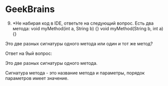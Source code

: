 # GeekBrains

9. *Не набирая код в IDE, ответьте на следующий вопрос. Есть два метода:
void myMethod(int a, String b) {}
void myMethod(String b, int a) {}

Это две разных сигнатуры одного метода или один и тот же метод?

Ответ на 9ый вопрос:

Это две разных сигнатуры одного метода.

Сигнатура метода - это название метода и параметры, порядок параметров имеет значение.
